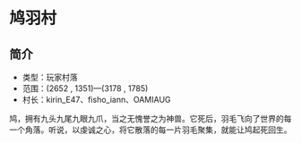 # 鸠羽村

## 简介

* 类型：玩家村落
* 范围：\(2652 , 1351\)—\(3178 , 1785\)
* 村长：kirin\_E47、fisho\_iann、OAMIAUG

鸠，拥有九头九尾九眼九爪，当之无愧誉之为神兽。它死后，羽毛飞向了世界的每一个角落。听说，以虔诚之心，将它散落的每一片羽毛聚集，就能让鸠起死回生。

